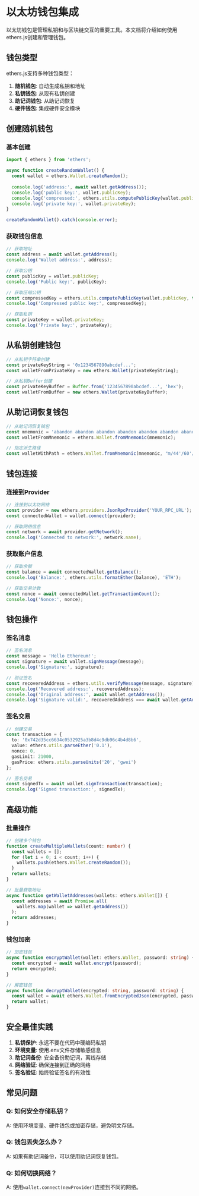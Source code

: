 # 以太坊钱包集成

以太坊钱包是管理私钥和与区块链交互的重要工具。本文档将介绍如何使用ethers.js创建和管理钱包。

## 钱包类型

ethers.js支持多种钱包类型：

1. **随机钱包**: 自动生成私钥和地址
2. **私钥钱包**: 从现有私钥创建
3. **助记词钱包**: 从助记词恢复
4. **硬件钱包**: 集成硬件安全模块

## 创建随机钱包

### 基本创建

```typescript
import { ethers } from 'ethers';

async function createRandomWallet() {
  const wallet = ethers.Wallet.createRandom();
  
  console.log('address:', await wallet.getAddress());
  console.log('public key:', wallet.publicKey);
  console.log('compressed:', ethers.utils.computePublicKey(wallet.publicKey, true));
  console.log('private key:', wallet.privateKey);
}

createRandomWallet().catch(console.error);
```

### 获取钱包信息

```typescript
// 获取地址
const address = await wallet.getAddress();
console.log('Wallet address:', address);

// 获取公钥
const publicKey = wallet.publicKey;
console.log('Public key:', publicKey);

// 获取压缩公钥
const compressedKey = ethers.utils.computePublicKey(wallet.publicKey, true);
console.log('Compressed public key:', compressedKey);

// 获取私钥
const privateKey = wallet.privateKey;
console.log('Private key:', privateKey);
```

## 从私钥创建钱包

```typescript
// 从私钥字符串创建
const privateKeyString = '0x1234567890abcdef...';
const walletFromPrivateKey = new ethers.Wallet(privateKeyString);

// 从私钥Buffer创建
const privateKeyBuffer = Buffer.from('1234567890abcdef...', 'hex');
const walletFromBuffer = new ethers.Wallet(privateKeyBuffer);
```

## 从助记词恢复钱包

```typescript
// 从助记词恢复钱包
const mnemonic = 'abandon abandon abandon abandon abandon abandon abandon abandon abandon abandon abandon about';
const walletFromMnemonic = ethers.Wallet.fromMnemonic(mnemonic);

// 指定派生路径
const walletWithPath = ethers.Wallet.fromMnemonic(mnemonic, "m/44'/60'/0'/0/0");
```

## 钱包连接

### 连接到Provider

```typescript
// 连接到以太坊网络
const provider = new ethers.providers.JsonRpcProvider('YOUR_RPC_URL');
const connectedWallet = wallet.connect(provider);

// 获取网络信息
const network = await provider.getNetwork();
console.log('Connected to network:', network.name);
```

### 获取账户信息

```typescript
// 获取余额
const balance = await connectedWallet.getBalance();
console.log('Balance:', ethers.utils.formatEther(balance), 'ETH');

// 获取交易计数
const nonce = await connectedWallet.getTransactionCount();
console.log('Nonce:', nonce);
```

## 钱包操作

### 签名消息

```typescript
// 签名消息
const message = 'Hello Ethereum!';
const signature = await wallet.signMessage(message);
console.log('Signature:', signature);

// 验证签名
const recoveredAddress = ethers.utils.verifyMessage(message, signature);
console.log('Recovered address:', recoveredAddress);
console.log('Original address:', await wallet.getAddress());
console.log('Signature valid:', recoveredAddress === await wallet.getAddress());
```

### 签名交易

```typescript
// 创建交易
const transaction = {
  to: '0x742d35cc6634c0532925a3b8d4c9db96c4b4d8b6',
  value: ethers.utils.parseEther('0.1'),
  nonce: 0,
  gasLimit: 21000,
  gasPrice: ethers.utils.parseUnits('20', 'gwei')
};

// 签名交易
const signedTx = await wallet.signTransaction(transaction);
console.log('Signed transaction:', signedTx);
```

## 高级功能

### 批量操作

```typescript
// 创建多个钱包
function createMultipleWallets(count: number) {
  const wallets = [];
  for (let i = 0; i < count; i++) {
    wallets.push(ethers.Wallet.createRandom());
  }
  return wallets;
}

// 批量获取地址
async function getWalletAddresses(wallets: ethers.Wallet[]) {
  const addresses = await Promise.all(
    wallets.map(wallet => wallet.getAddress())
  );
  return addresses;
}
```

### 钱包加密

```typescript
// 加密钱包
async function encryptWallet(wallet: ethers.Wallet, password: string) {
  const encrypted = await wallet.encrypt(password);
  return encrypted;
}

// 解密钱包
async function decryptWallet(encrypted: string, password: string) {
  const wallet = await ethers.Wallet.fromEncryptedJson(encrypted, password);
  return wallet;
}
```

## 安全最佳实践

1. **私钥保护**: 永远不要在代码中硬编码私钥
2. **环境变量**: 使用.env文件存储敏感信息
3. **助记词备份**: 安全备份助记词，离线存储
4. **网络验证**: 确保连接到正确的网络
5. **签名验证**: 始终验证签名的有效性

## 常见问题

### Q: 如何安全存储私钥？
A: 使用环境变量、硬件钱包或加密存储，避免明文存储。

### Q: 钱包丢失怎么办？
A: 如果有助记词备份，可以使用助记词恢复钱包。

### Q: 如何切换网络？
A: 使用`wallet.connect(newProvider)`连接到不同的网络。
